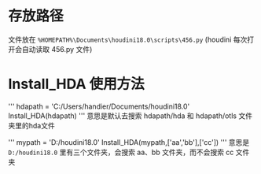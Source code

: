 # 存放路径
文件放在 `%HOMEPATH%\Documents\houdini18.0\scripts\456.py`
(houdini 每次打开会自动读取 456.py 文件)

# Install_HDA 使用方法
'''
hdapath = 'C:/Users/handier/Documents/houdini18.0'
Install_HDA(hdapath)
'''
意思是默认去搜索 hdapath/hda 和 hdapath/otls 文件夹里的hda文件


'''
mypath = 'D:/houdini18.0'
Install_HDA(mypath,['aa','bb'],['cc'])
'''
意思是 `D:/houdini18.0` 里有三个文件夹，会搜索 aa、bb 文件夹，而不会搜索 cc 文件夹


